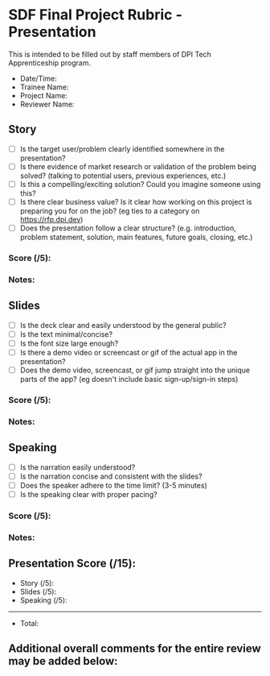 # SDF Final Project Rubric - Presentation
This is intended to be filled out by staff members of DPI Tech Apprenticeship program.

- Date/Time:
- Trainee Name:
- Project Name:
- Reviewer Name:

## Story
- [ ] Is the target user/problem clearly identified somewhere in the presentation?
- [ ] Is there evidence of market research or validation of the problem being solved? (talking to potential users, previous experiences, etc.)
- [ ] Is this a compelling/exciting solution? Could you imagine someone using this?
- [ ] Is there clear business value? Is it clear how working on this project is preparing you for on the job? (eg ties to a category on https://rfp.dpi.dev)
- [ ] Does the presentation follow a clear structure? (e.g. introduction, problem statement, solution, main features, future goals, closing, etc.)

### Score (/5):

### Notes:

## Slides
- [ ] Is the deck clear and easily understood by the general public?
- [ ] Is the text minimal/concise?
- [ ] Is the font size large enough?
- [ ] Is there a demo video or screencast or gif of the actual app in the presentation?
- [ ] Does the demo video, screencast, or gif jump straight into the unique parts of the app? (eg doesn't include basic sign-up/sign-in steps)

### Score (/5):

### Notes:

## Speaking
- [ ] Is the narration easily understood?
- [ ] Is the narration concise and consistent with the slides?
- [ ] Does the speaker adhere to the time limit? (3-5 minutes)
- [ ] Is the speaking clear with proper pacing?
<!-- TODO: 1 more? -->
<!-- maybe on answering questions? -->

### Score (/5):

### Notes:

<!-- TODO: bonus for overall? -->
## Presentation Score (/15):
- Story (/5):
- Slides (/5):
- Speaking (/5):
---
- Total: 

## Additional overall comments for the entire review may be added below:
```




```
